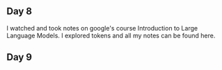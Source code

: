 ## **Day 8**
I watched and took notes on google's course Introduction to Large Language Models.
I explored tokens and all my notes can be found here.

## **Day 9**
